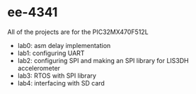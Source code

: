 # ee-4341

All of the projects are for the PIC32MX470F512L
* lab0: asm delay implementation
* lab1: configuring UART 
* lab2: configuring SPI and making an SPI library for LIS3DH accelerometer
* lab3: RTOS with SPI library
* lab4: interfacing with SD card
